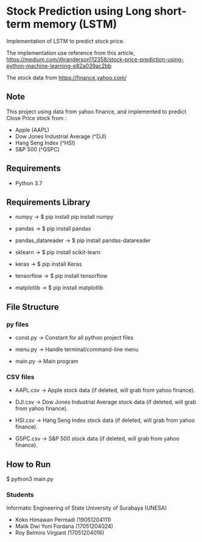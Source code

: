 # Stock Prediction using Long short-term memory (LSTM)
Implementation of LSTM to predict stock price.

The implementation use reference from this article, https://medium.com/@randerson112358/stock-price-prediction-using-python-machine-learning-e82a039ac2bb

The stock data from https://finance.yahoo.com/

## Note
This project using data from yahoo finance, and implemented to predict Close Price stock from :
- Apple (AAPL)
- Dow Jones Industrial Average (^DJI)
- Hang Seng Index (^HSI)
- S&P 500 (^GSPC)

## Requirements
* Python 3.7

## Requirements Library
* numpy ->
  $ pip install pip install numpy

* pandas ->
  $ pip install pandas

* pandas_datareader ->
  $ pip install pandas-datareader

* sklearn ->
  $ pip install scikit-learn

* keras ->
  $ pip install Keras

* tensorflow ->
  $ pip install tensorflow

* matplotlib ->
  $ pip install matplotlib

## File Structure
### py files
* const.py -> Constant for all python project files

* menu.py -> Handle terminal/command-line menu

* main.py -> Main program

### CSV files
* AAPL.csv -> Apple stock data (if deleted, will grab from yahoo finance).

* DJI.csv -> Dow Jones Industrial Average stock data (if deleted, will grab from yahoo finance).

* HSI.csv -> Hang Seng Index stock data (if deleted, will grab from yahoo finance).

* GSPC.csv -> S&P 500 stock data (if deleted, will grab from yahoo finance).

## How to Run
$ python3 main.py


### Students
Informatic Engineering of State University of Surabaya (UNESA)
- Koko Himawan Permadi (19051204111) 
- Malik Dwi Yoni Fordana (17051204024)
- Roy Belmiro Virgiant (17051204016) 
